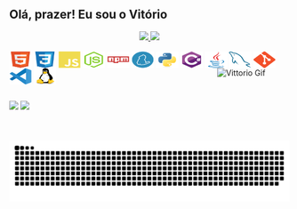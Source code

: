 ## Olá, prazer! Eu sou o Vitório

<div align="center">
  <a href="https://github.com/vittoriogomes" style="display: inline_block;">
    <img height="180em"
         src="https://github-readme-stats.vercel.app/api?username=vittoriogomes&show_icons=true&theme=dracula&include_all_commits=true&count_private=true"
     />
    <img height="180em"
         src="https://github-readme-stats.vercel.app/api/top-langs/?username=vittoriogomes&layout=compact&langs_count=7&theme=dracula"
     />
  </a>
</div>

<!-- <table>
  <tr>
    <td valign="top"><img height="180em" src="https://github-readme-stats.vercel.app/api?username=vittoriogomes&show_icons=true&theme=dracula&include_all_commits=true&count_private=true" /></td>
    <td valign="top"><img height="180em" src="https://github-readme-stats.vercel.app/api/top-langs/?username=vittoriogomes&layout=compact&langs_count=7&theme=dracula" /></td>
  </tr>
</table> -->

<div style="display: inline_block">
  <br>
  <img align="center" alt="HTML icon" height="30" width="40" src="https://raw.githubusercontent.com/devicons/devicon/master/icons/html5/html5-original.svg">
  <img align="center" alt="CSS icon" height="30" width="40" src="https://raw.githubusercontent.com/devicons/devicon/master/icons/css3/css3-original.svg">
  <img align="center" alt="Javascirpt icon" height="30" width="40" src="https://raw.githubusercontent.com/devicons/devicon/master/icons/javascript/javascript-plain.svg">
  <img align="center" alt="NodeJS icon" height="30" width="40" src="https://raw.githubusercontent.com/devicons/devicon/master/icons/nodejs/nodejs-plain.svg">
  <img align="center" alt="npm icon" height="30" width="40" src="https://raw.githubusercontent.com/devicons/devicon/master/icons/npm/npm-original-wordmark.svg">
  <img align="center" alt="yarn icon" height="30" width="40" src="https://raw.githubusercontent.com/devicons/devicon/master/icons/yarn/yarn-original.svg">
  <img align="center" alt="Python icon" height="30" width="40" src="https://raw.githubusercontent.com/devicons/devicon/master/icons/python/python-original.svg">
  <img align="center" alt="Csharp icon" height="30" width="40" src="https://raw.githubusercontent.com/devicons/devicon/master/icons/csharp/csharp-original.svg">
  <img align="center" alt="Java icon" height="30" width="40" src="https://raw.githubusercontent.com/devicons/devicon/master/icons/java/java-original.svg">
  <img align="center" alt="MySQL icon" height="30" width="40" src="https://raw.githubusercontent.com/devicons/devicon/master/icons/mysql/mysql-original.svg">
  <img align="center" alt="Git icon" height="30" width="40" src="https://raw.githubusercontent.com/devicons/devicon/master/icons/git/git-original.svg">
  <img align="center" alt="vscode icon" height="30" width="40" src="https://raw.githubusercontent.com/devicons/devicon/master/icons/vscode/vscode-original.svg">
  <img align="center" alt="linux icon" height="30" width="40" src="https://raw.githubusercontent.com/devicons/devicon/master/icons/linux/linux-original.svg">
  <img align="right" alt="Vittorio Gif" height="130" width="130" src="https://media.giphy.com/media/9fA9HVddKQwxCTla5k/giphy.gif?cid=790b7611a62b69fec0c7b75cd43e399d0fbf04533181d18b&rid=giphy.gif&ct=g">
</div>
  
##
  
<div> 
  <a href = "mailto:vittorio.gomes95@gmail.com"><img src="https://img.shields.io/badge/-Gmail-%23333?style=for-the-badge&logo=gmail&logoColor=white" target="_blank"></a>
  <a href="https://www.linkedin.com/in/vitório-augusto-gomes-diogo-7b9347213" target="_blank"><img src="https://img.shields.io/badge/-LinkedIn-%230077B5?style=for-the-badge&logo=linkedin&logoColor=white" target="_blank"></a>  
  
  ![Snake animation](https://github.com/vittoriogomes/vittoriogomes/blob/output/github-contribution-grid-snake.svg)
</div>
